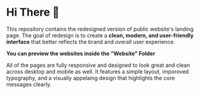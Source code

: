# Hi There 👋

 This repository contains the redesigned version of public website's landing page. The goal of redesign is to create a **clean, modern, and user-friendly interface** that better reflects the brand and overall user experience.

**You can preview the websites inside the "Website" Folder** 

All of the pages are fully responsive and designed to look great and clean across desktop and mobile as well. It features a simple layout, imporoved typography, and a visually appelaing design that highlights the core messages clearly.
